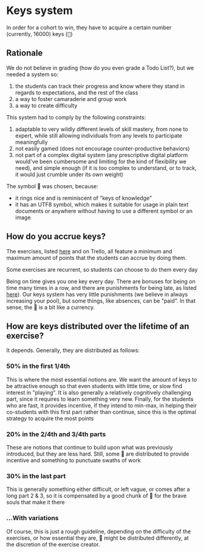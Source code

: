 # Keys system

In order for a cohort to win, they have to acquire a certain number (currently, 16000) keys (<kbd>🔑</kbd>)

## Rationale

We do not believe in grading (how do you even grade a Todo List?), but we needed a system so:

1. the students can track their progress and know where they stand in regards to expectations, and the rest of the class
2. a way to foster camaraderie and group work
3. a way to create difficulty

This system had to comply by the following constraints:

1. adaptable to very wildly different levels of skill mastery, from none to expert, while still allowing individuals from any levels to participate meaningfully
2. not easily gamed (does not encourage counter-productive behaviors)
3. not part of a complex digital system (any prescriptive digital platform would've been cumbersome and limiting for the kind of flexibility we need), and simple enough (if it is too complex to understand, or to track, it would just crumble under its own weight)

The symbol 🔑 was chosen, because:

- it rings nice and is reminiscent of "keys of knowledge"
- it has an UTF8 symbol, which makes it suitable for usage in plain text documents or anywhere without having to use a different symbol or an image

## How do you accrue keys?

The exercises, listed [here](https://gitlab.com/coditech/repository) and on Trello, all feature a minimum and maximum amount of points that the students can accrue by doing them.

Some exercises are recurrent, so students can choose to do them every day

Being on time gives you one key every day. There are bonuses for being on time many times in a row, and there are punishments for being late, as listed [here](https://gitlab.com/coditech/students-communication/blob/master/time-accuracy.md)). Our keys system has very little punishments (we believe in always increasing your pool), but some things, like absences, can be "paid". In that sense, the 🔑 is a bit like a currency.

## How are keys distributed over the lifetime of an exercise?

It depends. Generally, they are distributed as follows:

### 50% in the first 1/4th

This is where the most essential notions are. We want the amount of keys to be attractive enough so that even students with little time, or slow find interest in "playing". It is also generally a relatively cognitively challenging part, since it requires to learn something very new. Finally, for the students who are fast, it provides incentive, if they intend to min-max, in helping their co-students with this first part rather than continue, since this is the optimal strategy to acquire the most points

### 20% in the 2/4th and 3/4th parts

These are notions that continue to build upon what was previously introduced, but they are less hard. Still, some 🔑 are distributed to provide incentive and something to punctuate swaths of work


### 30% in the last part

This is generally something either difficult, or left vague, or comes after a long part 2 & 3, so it is compensated by a good chunk of 🔑 for the brave souls that make it there

### ...With variations

Of course, this is just a rough guideline, depending on the difficulty of the exercises, or how essential they are, 🔑 might be distributed differently, at the discretion of the exercise creator.